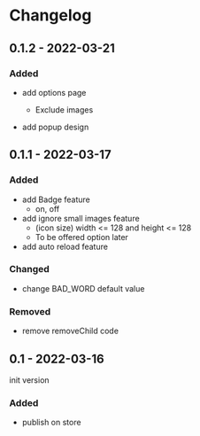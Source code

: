 # Changelog

## 0.1.2 - 2022-03-21

### Added

- add options page
  - Exclude images

- add popup design

## 0.1.1 - 2022-03-17

### Added

- add Badge feature
  - on, off
- add ignore small images feature 
  - (icon size) width <= 128 and height <= 128
  - To be offered option later 
- add auto reload feature

### Changed

- change BAD_WORD default value 

### Removed

- remove removeChild code

## 0.1 - 2022-03-16

init version

### Added

- publish on store
